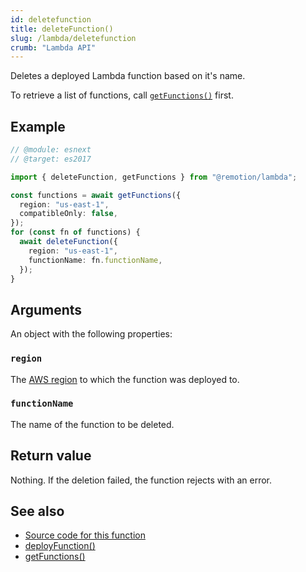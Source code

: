 ```yaml
---
id: deletefunction
title: deleteFunction()
slug: /lambda/deletefunction
crumb: "Lambda API"
---
```


Deletes a deployed Lambda function based on it's name.

To retrieve a list of functions, call [`getFunctions()`](/docs/lambda/getfunctions) first.

## Example

```ts twoslash
// @module: esnext
// @target: es2017

import { deleteFunction, getFunctions } from "@remotion/lambda";

const functions = await getFunctions({
  region: "us-east-1",
  compatibleOnly: false,
});
for (const fn of functions) {
  await deleteFunction({
    region: "us-east-1",
    functionName: fn.functionName,
  });
}
```

## Arguments

An object with the following properties:

### `region`

The [AWS region](/docs/lambda/region-selection) to which the function was deployed to.

### `functionName`

The name of the function to be deleted.

## Return value

Nothing. If the deletion failed, the function rejects with an error.

## See also

- [Source code for this function](https://github.com/remotion-dev/remotion/blob/main/packages/lambda/src/api/delete-function.ts)
- [deployFunction()](/docs/lambda/deployfunction)
- [getFunctions()](/docs/lambda/getfunctions)

